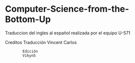# Computer-Science-from-the-Bottom-Up
Traduccion del ingles al español realizada por el equipo U-571

Creditos
          Traducción
            Vincent
            Carlos
            
            Edición
            Vikyn5
            
            

